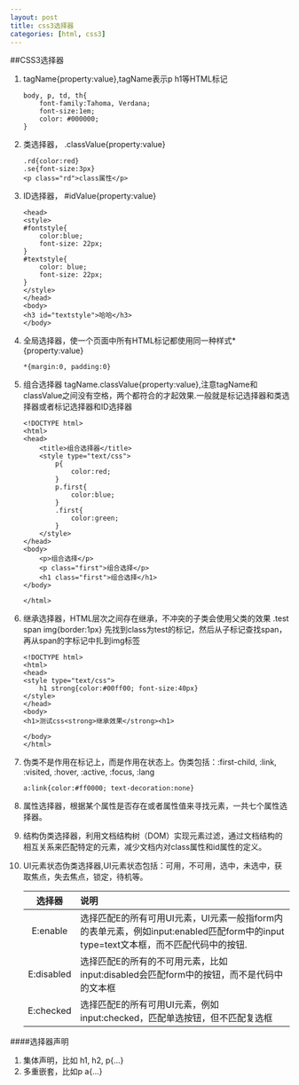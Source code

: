 ```yaml
---
layout: post
title: css3选择器
categories: [html, css3]
---
```

##CSS3选择器
1. tagName{property:value},tagName表示p h1等HTML标记

	```
	body, p, td, th{
		font-family:Tahoma, Verdana;
		font-size:1em;
		color: #000000;
	}
	```
2. 类选择器， .classValue{property:value}

	```
	.rd{color:red}
	.se{font-size:3px}
	<p class="rd">class属性</p>
	```
3. ID选择器， #idValue{property:value}
	
	```
	<head>
	<style>
	#fontstyle{
		color:blue;
		font-size: 22px;
	}
	#textstyle{
		color: blue;
		font-size: 22px;
	}
	</style>
	</head>
	<body>
	<h3 id="textstyle">哈哈</h3>
	</body>
	```
4. 全局选择器，使一个页面中所有HTML标记都使用同一种样式*{property:value}
	
	```
	*{margin:0, padding:0}
	```
5. 组合选择器 tagName.classValue{property:value},注意tagName和classValue之间没有空格，两个都符合的才起效果.一般就是标记选择器和类选择器或者标记选择器和ID选择器
	
	```
	<!DOCTYPE html>
	<html>
	<head>
		<title>组合选择器</title>
		<style type="text/css">
			p{
				color:red;
			}
			p.first{
				color:blue;
			}
			.first{
				color:green;
			}
		</style>
	</head>
	<body>
		<p>组合选择</p>
		<p class="first">组合选择</p>
		<h1 class="first">组合选择</h1>
	</body>

	</html>
	```
6. 继承选择器，HTML层次之间存在继承，不冲突的子类会使用父类的效果
   .test span img{border:1px}
   先找到class为test的标记，然后从子标记查找span，再从span的字标记中扎到img标签
	
	```
	<!DOCTYPE html>
	<html>
	<head>
	<style type="text/css">
		h1 strong{color:#00ff00; font-size:40px}
	</style>
	</head>
	<body>
	<h1>测试css<strong>继承效果</strong><h1>
	
	</body>
	</html>
	```
7. 伪类不是作用在标记上，而是作用在状态上。伪类包括：:first-child, :link, :visited, :hover, :active, :focus, :lang
	
	```
	a:link{color:#ff0000; text-decoration:none}
	```
8. 属性选择器，根据某个属性是否存在或者属性值来寻找元素，一共七个属性选择器。
9. 结构伪类选择器，利用文档结构树（DOM）实现元素过滤，通过文档结构的相互关系来匹配特定的元素，减少文档内对class属性和id属性的定义。
10. UI元素状态伪类选择器,UI元素状态包括：可用，不可用，选中，未选中，获取焦点，失去焦点，锁定，待机等。
	
	|选择器|说明|
	|:---:|:----|
	|E:enable|选择匹配E的所有可用UI元素，UI元素一般指form内的表单元素，例如input:enabled匹配form中的input type=text文本框，而不匹配代码中的按钮.|
	|E:disabled|选择匹配E的所有的不可用元素，比如input:disabled会匹配form中的按钮，而不是代码中的文本框|
	|E:checked|选择匹配E的所有可用UI元素，例如input:checked，匹配单选按钮，但不匹配复选框|
	
####选择器声明
1. 集体声明，比如 h1, h2, p{...}
2. 多重嵌套，比如p a{...}